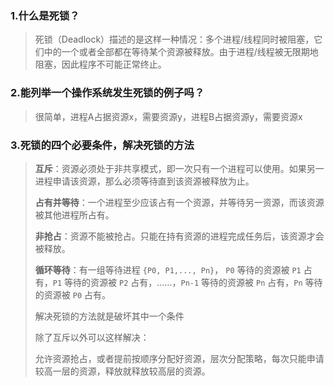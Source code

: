 ### 1.什么是死锁？

> 死锁（Deadlock）描述的是这样一种情况：多个进程/线程同时被阻塞，它们中的一个或者全部都在等待某个资源被释放。由于进程/线程被无限期地阻塞，因此程序不可能正常终止。

### 2.能列举⼀个操作系统发⽣死锁的例⼦吗？

> 很简单，进程A占据资源x，需要资源y，进程B占据资源y，需要资源x

### 3.死锁的四个必要条件，解决死锁的⽅法

> **互斥**：资源必须处于非共享模式，即一次只有一个进程可以使用。如果另一进程申请该资源，那么必须等待直到该资源被释放为止。
>
> **占有并等待**：一个进程至少应该占有一个资源，并等待另一资源，而该资源被其他进程所占有。
>
> **非抢占**：资源不能被抢占。只能在持有资源的进程完成任务后，该资源才会被释放。
>
> **循环等待**：有一组等待进程 `{P0, P1,..., Pn}`， `P0` 等待的资源被 `P1` 占有，`P1` 等待的资源被 `P2` 占有，……，`Pn-1` 等待的资源被 `Pn` 占有，`Pn` 等待的资源被 `P0` 占有。
>
> 
>
> 解决死锁的方法就是破坏其中一个条件
>
> 除了互斥以外可以这样解决：
>
> 允许资源抢占，或者提前按顺序分配好资源，层次分配策略，每次只能申请较高一层的资源，释放就释放较高层的资源。